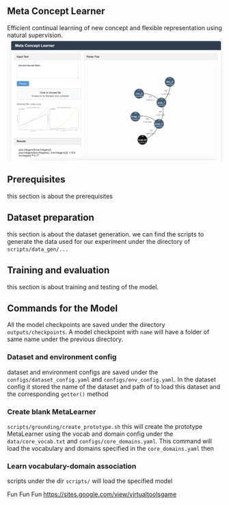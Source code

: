 
## Meta Concept Learner
Efficient continual learning of new concept and flexible representation using natural supervision.
![image](outputs/example.png)

## Prerequisites
this section is about the prerequisites

## Dataset preparation
this section is about the dataset generation.
we can find the scripts to generate the data used for our experiment under the directory of 
`scripts/data_gen/...`

## Training and evaluation
this section is about training and testing of the model.

## Commands for the Model
All the model checkpoints are saved under the directory `outputs/checkpoints`. A model checkpoint with $\texttt{name}$ will have a folder of same name under the previous directory.
### Dataset and environment config
dataset and  environment configs are saved under the `configs/dataset_config.yaml` and `configs/env_config.yaml`. In the dataset config it stored the name of the dataset and path of to load this dataset and the corresponding $\texttt{getter()}$ method

### Create blank MetaLearner
`scripts/grounding/create_prototype.sh` this will create the prototype MetaLearner using the vocab and domain config under the `data/core_vocab.txt` and `configs/core_domains.yaml`. This command will load the vocabulary and domains specified in the  $\texttt{core\_domains.yaml}$  then 

### Learn vocabulary-domain association
scripts under the dir `scripts/` will load the specified model

Fun Fun Fun
https://sites.google.com/view/virtualtoolsgame